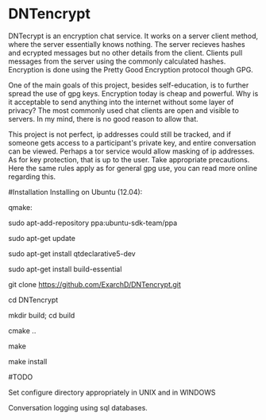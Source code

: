 # DNTencrypt

DNTecrypt is an encryption chat service. It works on a server client method, where the server essentially knows nothing. The server recieves hashes and ecrypted messages but no other details from the client. Clients pull messages from the server using the commonly calculated hashes. Encryption is done using the Pretty Good Encryption protocol though GPG. 

One of the main goals of this project, besides self-education, is to further spread the use of gpg keys. Encryption today is cheap and powerful. Why is it acceptable to send anything into the internet without some layer of privacy? The most commonly used chat clients are open and visible to servers. In my mind, there is no good reason to allow that.

This project is not perfect, ip addresses could still be tracked, and if someone gets access to a participant's private key, and entire conversation can be viewed. Perhaps a tor service would allow masking of ip addresses. As for key protection, that is up to the user. Take appropriate precautions. Here the same rules apply as for general gpg use, you can read more online regarding this. 


#Installation
Installing on Ubuntu (12.04):

qmake:

sudo apt-add-repository ppa:ubuntu-sdk-team/ppa

sudo apt-get update

sudo apt-get install qtdeclarative5-dev

sudo apt-get install build-essential

git clone https://github.com/ExarchD/DNTencrypt.git

cd DNTencrypt

mkdir build; cd build

cmake ..

make

make install


#TODO

Set configure directory appropriately in UNIX and in WINDOWS

Conversation logging using sql databases.
